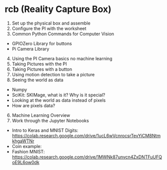 # rcb (Reality Capture Box)

1. Set up the physical box and assemble
2. Configure the PI with the worksheet
3. Common Python Commands for Computer Vision
  - GPIOZero Library for buttons 
  - Pi Camera Library
4. Using the PI Camera basics no machine learning
  1. Taking Pictures with the PI
  2. Taking Pictures with a button
  3. Using motion detection to take a picture
5. Seeing the world as data
  * Numpy
  * SciKit: SKIMage, what is it? Why is it special?
  * Looking at the world as data instead of pixels
  * How are pixels data?
6. Machine Learning Overview
7. Work through the Jupyter Notebooks
  * Intro to Keras and MNIST Digits: https://colab.research.google.com/drive/1ucL6wVcnrocsrTevYiCM8NtmkhgaWTNr
  * Coin example:
  * Fashion MNIST: https://colab.research.google.com/drive/1MWNk87unvcn4ZxDNTFuUFQoE9L6ow0dk
 
